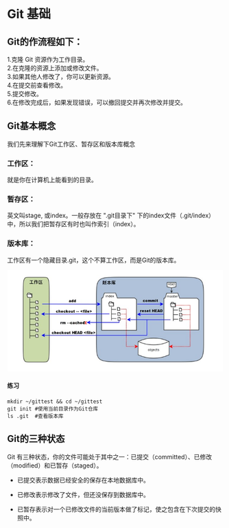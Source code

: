 # Git 基础


## Git的作流程如下：
1.克隆 Git 资源作为工作目录。  
2.在克隆的资源上添加或修改文件。  
3.如果其他人修改了，你可以更新资源。  
4.在提交前查看修改。  
5.提交修改。  
6.在修改完成后，如果发现错误，可以撤回提交并再次修改并提交。  


## Git基本概念

我们先来理解下Git工作区、暂存区和版本库概念

### 工作区：
就是你在计算机上能看到的目录。
### 暂存区：
英文叫stage, 或index。一般存放在 ".git目录下" 下的index文件（.git/index）中，所以我们把暂存区有时也叫作索引（index）。
### 版本库：
工作区有一个隐藏目录.git，这个不算工作区，而是Git的版本库。

![Git](./images/a.png)

#### 练习

```shell
mkdir ~/gittest && cd ~/gittest
git init #使用当前目录作为Git仓库
ls .git  #查看版本库
```

## Git的三种状态
 Git 有三种状态，你的文件可能处于其中之一：已提交（committed）、已修改（modified）和已暂存（staged）。 

 - 已提交表示数据已经安全的保存在本地数据库中。

 - 已修改表示修改了文件，但还没保存到数据库中。

 - 已暂存表示对一个已修改文件的当前版本做了标记，使之包含在下次提交的快照中。
